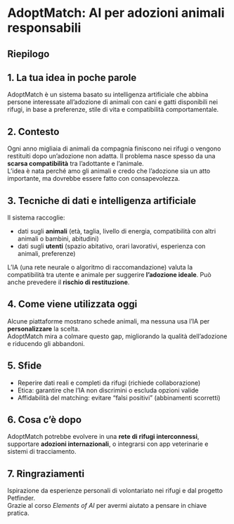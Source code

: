 # AdoptMatch: AI per adozioni animali responsabili

## Riepilogo 
## 1. La tua idea in poche parole
AdoptMatch è un sistema basato su intelligenza artificiale che abbina persone interessate all’adozione di animali con cani e gatti disponibili nei rifugi, in base a preferenze, stile di vita e compatibilità comportamentale.

## 2. Contesto
Ogni anno migliaia di animali da compagnia finiscono nei rifugi o vengono restituiti dopo un’adozione non adatta. Il problema nasce spesso da una **scarsa compatibilità** tra l’adottante e l’animale.  
L’idea è nata perché amo gli animali e credo che l’adozione sia un atto importante, ma dovrebbe essere fatto con consapevolezza.

## 3. Tecniche di dati e intelligenza artificiale
Il sistema raccoglie:
- dati sugli **animali** (età, taglia, livello di energia, compatibilità con altri animali o bambini, abitudini)
- dati sugli **utenti** (spazio abitativo, orari lavorativi, esperienza con animali, preferenze)

L’IA (una rete neurale o algoritmo di raccomandazione) valuta la compatibilità tra utente e animale per suggerire **l’adozione ideale**. Può anche prevedere il **rischio di restituzione**.

## 4. Come viene utilizzata oggi
Alcune piattaforme mostrano schede animali, ma nessuna usa l’IA per **personalizzare** la scelta.  
AdoptMatch mira a colmare questo gap, migliorando la qualità dell’adozione e riducendo gli abbandoni.

## 5. Sfide
- Reperire dati reali e completi da rifugi (richiede collaborazione)
- Etica: garantire che l’IA non discrimini o escluda opzioni valide
- Affidabilità del matching: evitare “falsi positivi” (abbinamenti scorretti)

## 6. Cosa c’è dopo
AdoptMatch potrebbe evolvere in una **rete di rifugi interconnessi**, supportare **adozioni internazionali**, o integrarsi con app veterinarie e sistemi di tracciamento.

## 7. Ringraziamenti
Ispirazione da esperienze personali di volontariato nei rifugi e dal progetto Petfinder.  
Grazie al corso *Elements of AI* per avermi aiutato a pensare in chiave pratica.
